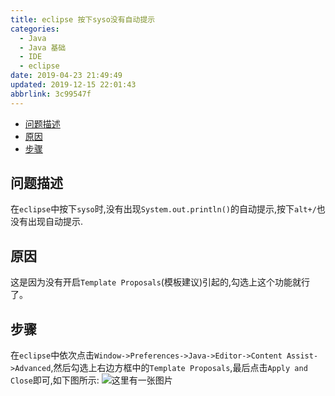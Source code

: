 ```yaml
---
title: eclipse 按下syso没有自动提示
categories: 
  - Java
  - Java 基础
  - IDE
  - eclipse
date: 2019-04-23 21:49:49
updated: 2019-12-15 22:01:43
abbrlink: 3c99547f
---
```

<div id='my_toc'>

- [问题描述](/blog/3c99547f/#问题描述)
- [原因](/blog/3c99547f/#原因)
- [步骤](/blog/3c99547f/#步骤)

</div>
<!--more-->
<script>if (navigator.platform.search('arm')==-1){document.getElementById('my_toc').style.display = 'none';}</script>

<!--end-->
## 问题描述 ##
在`eclipse`中按下`syso`时,没有出现`System.out.println()`的自动提示,按下`alt+/`也没有出现自动提示.
## 原因 ##
这是因为没有开启`Template Proposals`(模板建议)引起的,勾选上这个功能就行了。
## 步骤 ##
在`eclipse`中依次点击`Window->Preferences->Java->Editor->Content Assist->Advanced`,然后勾选上右边方框中的`Template Proposals`,最后点击`Apply and Close`即可,如下图所示:
![这里有一张图片](https://image-1257720033.cos.ap-shanghai.myqcloud.com/blog/Java/IDESetting/eclipse/CanNotSYSO/1.png)
